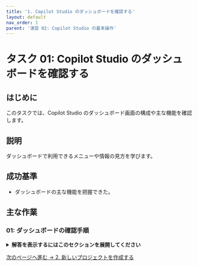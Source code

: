 ```yaml
---
title: '1. Copilot Studio のダッシュボードを確認する'
layout: default
nav_order: 1
parent: '演習 02: Copilot Studio の基本操作'
---
```


# タスク 01: Copilot Studio のダッシュボードを確認する

## はじめに

このタスクでは、Copilot Studio のダッシュボード画面の構成や主な機能を確認します。

## 説明

ダッシュボードで利用できるメニューや情報の見方を学びます。

## 成功基準

- ダッシュボードの主な機能を把握できた。

## 主な作業

### 01: ダッシュボードの確認手順

<details markdown="block">
  <summary><strong>解答を表示するにはこのセクションを展開してください</strong></summary>

1. Copilot Studio にサインインし、ダッシュボード画面を開きます。
1. 各メニューや表示内容を確認します。

</details>

[次のページへ進む → 2. 新しいプロジェクトを作成する](0202.md)
